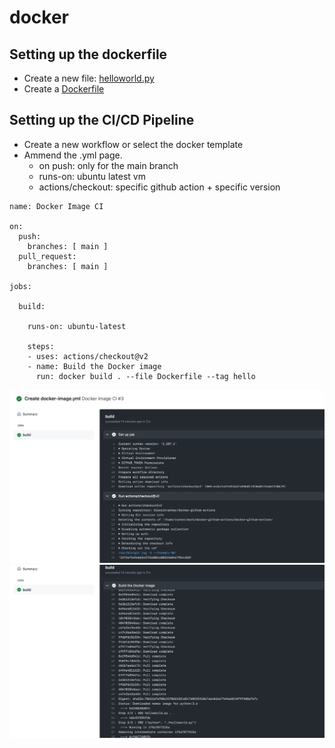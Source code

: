 # docker

## Setting up the dockerfile
- Create a new file: [helloworld.py](main/helloworld.py)
- Create a [Dockerfile](main/Dockerfile)

## Setting up the CI/CD Pipeline 
- Create a new workflow or select the docker template
- Ammend the .yml page.
    - on push: only for the main branch
    - runs-on: ubuntu latest vm 
    - actions/checkout: specific github action + specific version


```
name: Docker Image CI

on:
  push:
    branches: [ main ]
  pull_request:
    branches: [ main ]

jobs:

  build:

    runs-on: ubuntu-latest

    steps:
    - uses: actions/checkout@v2
    - name: Build the Docker image
      run: docker build . --file Dockerfile --tag hello
```

<img src="build1.png" alt="build image" width="700"/>

<img src="build2.png" alt="build image" width="700"/>